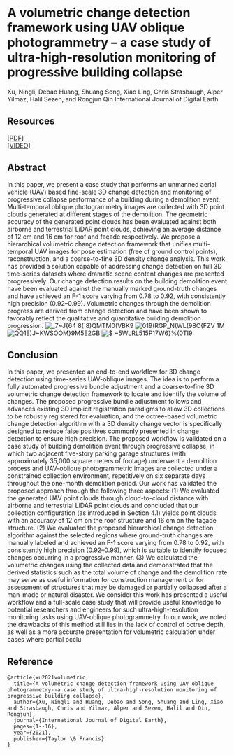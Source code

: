 # A volumetric change detection framework using UAV oblique photogrammetry – a case study of ultra-high-resolution monitoring of progressive building collapse
Xu, Ningli, Debao Huang, Shuang Song, Xiao Ling, Chris Strasbaugh, Alper Yilmaz, Halil Sezen, and Rongjun Qin 
International Journal of Digital Earth
## Resources
[[PDF]](https://u.osu.edu/qin.324/files/2021/08/IJDE_final_version.pdf)   
[[VIDEO]](https://youtu.be/uLaLV6Q5El0) 
## Abstract
In this paper, we present a case study that performs an unmanned aerial
vehicle (UAV) based fine-scale 3D change detection and monitoring of
progressive collapse performance of a building during a demolition
event. Multi-temporal oblique photogrammetry images are collected
with 3D point clouds generated at different stages of the demolition.
The geometric accuracy of the generated point clouds has been
evaluated against both airborne and terrestrial LiDAR point clouds,
achieving an average distance of 12 cm and 16 cm for roof and façade
respectively. We propose a hierarchical volumetric change detection
framework that unifies multi-temporal UAV images for pose estimation
(free of ground control points), reconstruction, and a coarse-to-fine 3D
density change analysis. This work has provided a solution capable of
addressing change detection on full 3D time-series datasets where
dramatic scene content changes are presented progressively. Our
change detection results on the building demolition event have been
evaluated against the manually marked ground-truth changes and have
achieved an F-1 score varying from 0.78 to 0.92, with consistently high
precision (0.92–0.99). Volumetric changes through the demolition
progress are derived from change detection and have been shown to
favorably reflect the qualitative and quantitative building demolition
progression.
![_7~J{64 8(`8)QMTM0(VBK9](https://user-images.githubusercontent.com/32317924/129952786-247ee855-bbfa-4bdc-9e19-57a4b9360ad6.png)
![019(RGP_N(WL(98C{FZV 1M](https://user-images.githubusercontent.com/32317924/129953168-5bfc430b-61bc-4b76-810d-02cbb61b6a45.png)
![QQ1$E$)J~KWSOOM}9M5E2GB](https://user-images.githubusercontent.com/32317924/129952963-5a5881c3-6dfc-400c-8491-eb090c93e7ac.png)
![$ ~5WLRL515P17W6}%(0TI9](https://user-images.githubusercontent.com/32317924/129953180-d067f717-32e7-4daa-88ba-a4567c087f66.png)
## Conclusion
In this paper, we presented an end-to-end workflow for 3D change detection using time-series
UAV-oblique images. The idea is to perform a fully automated progressive bundle adjustment
and a coarse-to-fine 3D volumetric change detection framework to locate and identify the volume
of changes. The proposed progressive bundle adjustment follows and advances existing 3D implicit
registration paradigms to allow 3D collections to be robustly registered for evaluation, and the
octree-based volumetric change detection algorithm with a 3D density change vector is specifically
designed to reduce false positives commonly presented in change detection to ensure high
precision.
The proposed workflow is validated on a case study of building demolition event through progressive collapse, in which two adjacent five-story parking garage structures (with approximately
35,000 square meters of footage) underwent a demolition process and UAV-oblique photogrammetric images are collected under a constrained collection environment, repetitively on six separate
days throughout the one-month demolition period. Our work has validated the proposed approach
through the following three aspects:
(1) We evaluated the generated UAV point clouds through cloud-to-cloud distance with airborne
and terrestrial LiDAR point clouds and concluded that our collection configuration (as introduced in Section 4.1) yields point clouds with an accuracy of 12 cm on the roof structure and
16 cm on the façade structure.
(2) We evaluated the proposed hierarchical change detection algorithm against the selected regions
where ground-truth changes are manually labeled and achieved an F-1 score varying from 0.78
to 0.92, with consistently high precision (0.92–0.99), which is suitable to identify focused
changes occurring in a progressive manner.
(3) We calculated the volumetric changes using the collected data and demonstrated that the
derived statistics such as the total volume of change and the demolition rate may serve as useful
information for construction management or for assessment of structures that may be
damaged or partially collapsed after a man-made or natural disaster.
We consider this work has presented a useful workflow and a full-scale case study that will provide useful knowledge to potential researchers and engineers for such ultra-high-resolution monitoring tasks using UAV-oblique photogrammetry. In our work, we noted the drawbacks of this
method still lies in the lack of control of octree depth, as well as a more accurate presentation
for volumetric calculation under cases where partial occlu
## Reference
    @article{xu2021volumetric,
      title={A volumetric change detection framework using UAV oblique photogrammetry--a case study of ultra-high-resolution monitoring of progressive building collapse},
      author={Xu, Ningli and Huang, Debao and Song, Shuang and Ling, Xiao and Strasbaugh, Chris and Yilmaz, Alper and Sezen, Halil and Qin, Rongjun},
      journal={International Journal of Digital Earth},
      pages={1--16},
      year={2021},
      publisher={Taylor \& Francis}
    }
